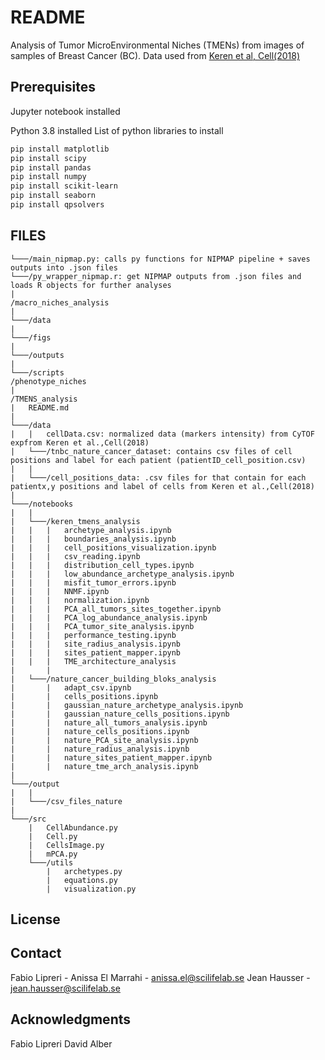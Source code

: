 # README

Analysis of Tumor MicroEnvironmental Niches (TMENs) from images of samples of Breast Cancer (BC).
Data used from [Keren et al, Cell(2018)](10.1016/j.cell.2018.08.039)

## Prerequisites

Jupyter notebook installed

Python 3.8 installed
List of python libraries to install 

```bash
pip install matplotlib
pip install scipy
pip install pandas
pip install numpy
pip install scikit-learn
pip install seaborn
pip install qpsolvers
```

## FILES

```
└───/main_nipmap.py: calls py functions for NIPMAP pipeline + saves outputs into .json files
└───/py_wrapper_nipmap.r: get NIPMAP outputs from .json files and loads R objects for further analyses
|
/macro_niches_analysis
|
└───/data
|
└───/figs
|
└───/outputs
|
└───/scripts
/phenotype_niches
|
/TMENS_analysis
|   README.md
|
└───/data
|   |   cellData.csv: normalized data (markers intensity) from CyTOF expfrom Keren et al.,Cell(2018)
|   └───/tnbc_nature_cancer_dataset: contains csv files of cell positions and label for each patient (patientID_cell_position.csv)
|   |
|   └───/cell_positions_data: .csv files for that contain for each patientx,y positions and label of cells from Keren et al.,Cell(2018)
|
└───/notebooks
|   |
|   └───/keren_tmens_analysis
|   |   |   archetype_analysis.ipynb
|   |   |   boundaries_analysis.ipynb
|   |   |   cell_positions_visualization.ipynb
|   |   |   csv_reading.ipynb
|   |   |   distribution_cell_types.ipynb
|   |   |   low_abundance_archetype_analysis.ipynb
|   |   |   misfit_tumor_errors.ipynb
|   |   |   NNMF.ipynb 
|   |   |   normalization.ipynb
|   |   |   PCA_all_tumors_sites_together.ipynb
|   |   |   PCA_log_abundance_analysis.ipynb
|   |   |   PCA_tumor_site_analysis.ipynb
|   |   |   performance_testing.ipynb
|   |   |   site_radius_analysis.ipynb
|   |   |   sites_patient_mapper.ipynb
|   |   |   TME_architecture_analysis
|		|
|   └───/nature_cancer_building_bloks_analysis
|       |   adapt_csv.ipynb
|       |   cells_positions.ipynb
|       |   gaussian_nature_archetype_analysis.ipynb
|       |   gaussian_nature_cells_positions.ipynb
|       |   nature_all_tumors_analysis.ipynb
|       |   nature_cells_positions.ipynb
|       |   nature_PCA_site_analysis.ipynb 
|       |   nature_radius_analysis.ipynb
|       |   nature_sites_patient_mapper.ipynb
|       |   nature_tme_arch_analysis.ipynb 
|
└───/output
|   |
|   └───/csv_files_nature
| 
└───/src
    |	CellAbundance.py
    |   Cell.py
    |   CellsImage.py
    |   mPCA.py
    └───/utils
        |   archetypes.py
        |   equations.py
        |   visualization.py
```


## License


## Contact
Fabio Lipreri - 
Anissa El Marrahi - <anissa.el@scilifelab.se>
Jean Hausser - <jean.hausser@scilifelab.se>

## Acknowledgments
Fabio Lipreri
David Alber
